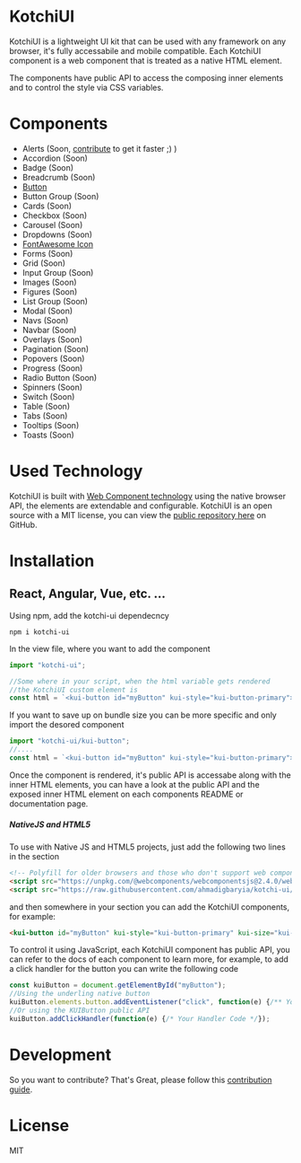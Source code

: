 # KotchiUI
KotchiUI is a lightweight UI kit that can be used with any framework on any browser, it's fully accessabile and mobile compatible.
Each KotchiUI component is a web component that is treated as a native HTML element.

The components have public API to access the composing inner elements and to control the style via CSS variables.

# Components
  - Alerts (Soon, [contribute][contribute-alert] to get it faster ;) )
  - Accordion (Soon)
  - Badge (Soon)
  - Breadcrumb (Soon)
  - [Button](https://ahmadigbaryia.github.io/kotchi-ui/button.html)
  - Button Group (Soon)
  - Cards (Soon)
  - Checkbox (Soon)
  - Carousel (Soon)
  - Dropdowns (Soon)
  - [FontAwesome Icon](https://ahmadigbaryia.github.io/kotchi-ui/icon.html)
  - Forms (Soon)
  - Grid (Soon)
  - Input Group (Soon)
  - Images (Soon)
  - Figures (Soon)
  - List Group (Soon)
  - Modal (Soon)
  - Navs (Soon)
  - Navbar (Soon)
  - Overlays (Soon)
  - Pagination (Soon)
  - Popovers (Soon)
  - Progress (Soon)
  - Radio Button (Soon)
  - Spinners (Soon)
  - Switch (Soon)
  - Table (Soon)
  - Tabs (Soon)
  - Tooltips (Soon)
  - Toasts (Soon)


# Used Technology
KotchiUI is built with [Web Component technology](https://www.webcomponents.org/) using the native browser API, the elements are extendable and configurable.
KotchiUI is an open source with a MIT license, you can view the [public repository here](https://github.com/ahmadigbaryia/kotchi-ui) on GitHub.

# Installation
## React, Angular, Vue, etc. ... 
Using npm, add the kotchi-ui dependecncy
```ssh
npm i kotchi-ui
```

In the view file, where you want to add the component
```js
import "kotchi-ui";

//Some where in your script, when the html variable gets rendered
//the KotchiUI custom element is 
const html = `<kui-button id="myButton" kui-style="kui-button-primary">My Button</kui-button>`;
```
If you want to save up on bundle size you can be more specific and only import the desored component
```js
import "kotchi-ui/kui-button";
//....
const html = `<kui-button id="myButton" kui-style="kui-button-primary">My Button</kui-button>`;
```
Once the component is rendered, it's public API is accessabe along with the inner HTML elements, you can have a look at the public API and the exposed inner HTML element on each components README or documentation page.

##### NativeJS and HTML5
To use with Native JS and HTML5 projects, just add the following two lines in the <head> section
```html
<!-- Polyfill for older browsers and those who don't support web components -->
<script src="https://unpkg.com/@webcomponents/webcomponentsjs@2.4.0/webcomponents-loader.js"></script>
<script src="https://raw.githubusercontent.com/ahmadigbaryia/kotchi-ui/master/dist/kotchi-ui.js"></script>
```
and then somewhere in your <body> section you can add the KotchiUI components, for example:
```html
<kui-button id="myButton" kui-style="kui-button-primary" kui-size="kui-button-large">KotchiUI Button</kui-button>
```
To control it using JavaScript, each KotchiUI component has public API, you can refer to the docs of each component to learn more, for example, to add a click handler for the button you can write the following code

```js
const kuiButton = document.getElementById("myButton");
//Using the underling native button 
kuiButton.elements.button.addEventListener("click", function(e) {/** Your Handler Code */});
//Or using the KUIButton public API
kuiButton.addClickHandler(function(e) {/* Your Handler Code */});
```

# Development
So you want to contribute? That's Great, please follow this [contribution guide](https://github.com/ahmadigbaryia/kotchi-ui/blob/master/CONTRIBUTING.md).

# License
MIT


[contribute]: https://ahmadigbaryia.github.io/kotchi-ui/button.html
[contribute-alert]: https://github.com/ahmadigbaryia/kotchi-ui/issues/1#issue-560871056
